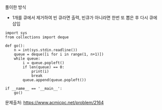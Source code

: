 풀이한 방식 
- 1개를 큐에서 제거하여 빈 큐라면 출력, 빈큐가 아니라면 한번 또 뽑은 후 다시 큐에 삽입 
```python3
import sys
from collections import deque

def go():
    n = int(sys.stdin.readline())
    queue = deque([i for i in range(1, n+1)])
    while queue:
        i = queue.popleft()
        if len(queue) == 0:
            print(i)
            break
        queue.append(queue.popleft())

if __name__ == '__main__':
    go()
```
문제출처: https://www.acmicpc.net/problem/2164
